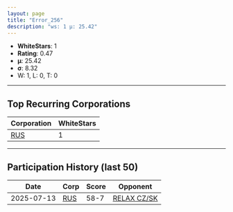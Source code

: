 ```yaml
---
layout: page
title: "Error_256"
description: "ws: 1 μ: 25.42"
---
```

- **WhiteStars**: 1
- **Rating**: 0.47
- **μ**: 25.42  
- **σ**: 8.32
- W: 1, L: 0, T: 0

---

## Top Recurring Corporations

| Corporation | WhiteStars |
| --- | --- |
| [RUS](https://ws.tsl.rocks/corp/d2d651ed0a46443766a7930975f8ee7a4b0ee52e2ffb1d13337e743a3d5bea8d/) | 1 |

---

## Participation History (last 50)

| Date | Corp | Score | Opponent |
| --- | --- | --- | --- |
| 2025-07-13 | [RUS](https://ws.tsl.rocks/corp/d2d651ed0a46443766a7930975f8ee7a4b0ee52e2ffb1d13337e743a3d5bea8d/) | 58-7 | [RELAX CZ/SK](https://ws.tsl.rocks/corp/051a82098a716580383e9ab0d025dd67a8e7ad93da00f1610c449a784f3dc825/) |